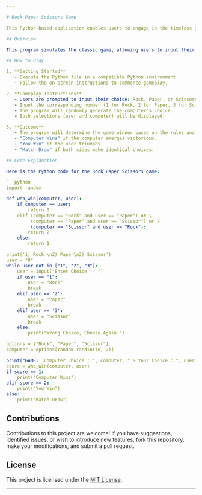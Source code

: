 ```yaml
---

# Rock Paper Scissors Game

This Python-based application enables users to engage in the timeless game of Rock Paper Scissors against a computer opponent.

## Overview

This program simulates the classic game, allowing users to input their choice and compete against the computer's randomly generated selection. The outcome is determined by standard game rules: Rock beats Scissors, Scissors beats Paper, and Paper beats Rock.

## How to Play

1. **Getting Started**
   - Execute the Python file in a compatible Python environment.
   - Follow the on-screen instructions to commence gameplay.

2. **Gameplay Instructions**
   - Users are prompted to input their choice: Rock, Paper, or Scissors.
   - Input the corresponding number (1 for Rock, 2 for Paper, 3 for Scissors).
   - The program will randomly generate the computer's choice.
   - Both selections (user and computer) will be displayed.

3. **Outcome**
   - The program will determine the game winner based on the rules and display the result.
   - "Computer Wins" if the computer emerges victorious.
   - "You Win" if the user triumphs.
   - "Match Draw" if both sides make identical choices.

## Code Explanation

Here is the Python code for the Rock Paper Scissors game:

```python
import random

def who_win(computer, user):
    if computer == user:
        return 0
    elif (computer == "Rock" and user == "Paper") or \
         (computer == "Paper" and user == "Scissor") or \
         (computer == "Scissor" and user == "Rock"):
        return 2
    else:
        return 1

print('1) Rock \n2) Paper\n3) Scissor')
user = "0"
while user not in ["1", "2", "3"]:
    user = input("Enter Choice :- ")
    if user == "1":
        user = "Rock"
        break
    elif user == '2':
        user = "Paper"
        break
    elif user == '3':
        user = "Scissor"
        break
    else:
        print("Wrong Choice, Choose Again.")

options = ["Rock", "Paper", "Scissor"]
computer = options[random.randint(0, 2)]

print("GAME:  Computer Choice : ", computer, " & Your Choice : ", user)
score = who_win(computer, user)
if score == 1:
    print("Computer Wins")
elif score == 2:
    print("You Win")
else:
    print("Match Draw")
```

## Contributions

Contributions to this project are welcome! If you have suggestions, identified issues, or wish to introduce new features, fork this repository, make your modifications, and submit a pull request.

## License

This project is licensed under the [MIT License](LICENSE.md).

---
```

